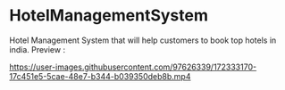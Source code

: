 # HotelManagementSystem
Hotel Management System that will help customers to book top hotels in india.
Preview : 




https://user-images.githubusercontent.com/97626339/172333170-17c451e5-5cae-48e7-b344-b039350deb8b.mp4

